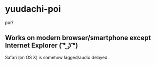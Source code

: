 # yuudachi-poi
poi?

## Works on modern browser/smartphone except Internet Explorer ( ͡° ͜ʖ ͡°)
Safari (on OS X) is somehow lagged/audio delayed.
